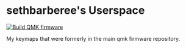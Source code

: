 # sethbarberee's Userspace

[![Build QMK firmware](https://github.com/SethBarberee/qmk_userspace/actions/workflows/build_binaries.yaml/badge.svg?branch=master)](https://github.com/SethBarberee/qmk_userspace/actions/workflows/build_binaries.yaml)

My keymaps that were formerly in the main qmk firmware repository.

